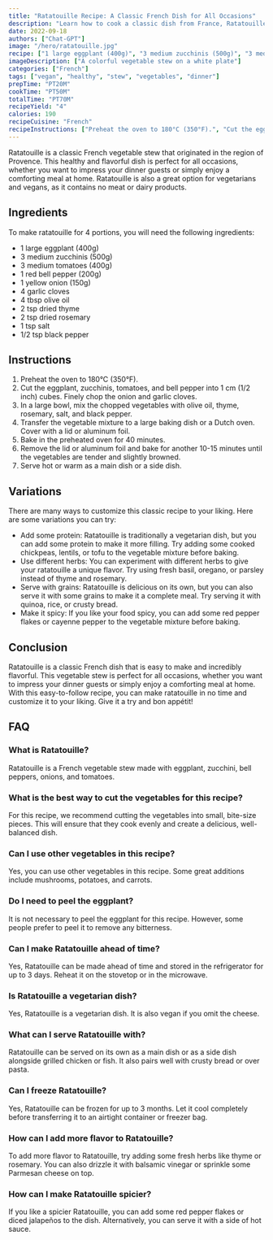 ```yaml
---
title: "Ratatouille Recipe: A Classic French Dish for All Occasions"
description: "Learn how to cook a classic dish from France, Ratatouille, with this easy-to-follow recipe. Perfect for all occasions, this vegetable stew is not only delicious but also healthy and vegan-friendly!"
date: 2022-09-18
authors: ["Chat-GPT"]
image: "/hero/ratatouille.jpg"
recipe: ["1 large eggplant (400g)", "3 medium zucchinis (500g)", "3 medium tomatoes (400g)", "1 red bell pepper (200g)", "1 yellow onion (150g)", "4 garlic cloves", "4 tbsp olive oil", "2 tsp dried thyme", "2 tsp dried rosemary", "1 tsp salt", "1/2 tsp black pepper"]
imageDescription: ["A colorful vegetable stew on a white plate"]
categories: ["French"]
tags: ["vegan", "healthy", "stew", "vegetables", "dinner"]
prepTime: "PT20M"
cookTime: "PT50M"
totalTime: "PT70M"
recipeYield: "4"
calories: 190
recipeCuisine: "French"
recipeInstructions: ["Preheat the oven to 180°C (350°F).", "Cut the eggplant, zucchinis, tomatoes, and bell pepper into 1 cm (1/2 inch) cubes. Finely chop the onion and garlic cloves.", "In a large bowl, mix the chopped vegetables with olive oil, thyme, rosemary, salt, and black pepper.", "Transfer the vegetable mixture to a large baking dish or a Dutch oven. Cover with a lid or aluminum foil.", "Bake in the preheated oven for 40 minutes.", "Remove the lid or aluminum foil and bake for another 10-15 minutes until the vegetables are tender and slightly browned.", "Serve hot or warm as a main dish or a side dish."]
---
```


Ratatouille is a classic French vegetable stew that originated in the region of Provence. This healthy and flavorful dish is perfect for all occasions, whether you want to impress your dinner guests or simply enjoy a comforting meal at home. Ratatouille is also a great option for vegetarians and vegans, as it contains no meat or dairy products.

## Ingredients

To make ratatouille for 4 portions, you will need the following ingredients:

- 1 large eggplant (400g)
- 3 medium zucchinis (500g)
- 3 medium tomatoes (400g)
- 1 red bell pepper (200g)
- 1 yellow onion (150g)
- 4 garlic cloves
- 4 tbsp olive oil
- 2 tsp dried thyme
- 2 tsp dried rosemary
- 1 tsp salt
- 1/2 tsp black pepper

## Instructions

1. Preheat the oven to 180°C (350°F).
2. Cut the eggplant, zucchinis, tomatoes, and bell pepper into 1 cm (1/2 inch) cubes. Finely chop the onion and garlic cloves.
3. In a large bowl, mix the chopped vegetables with olive oil, thyme, rosemary, salt, and black pepper.
4. Transfer the vegetable mixture to a large baking dish or a Dutch oven. Cover with a lid or aluminum foil.
5. Bake in the preheated oven for 40 minutes.
6. Remove the lid or aluminum foil and bake for another 10-15 minutes until the vegetables are tender and slightly browned.
7. Serve hot or warm as a main dish or a side dish.

## Variations

There are many ways to customize this classic recipe to your liking. Here are some variations you can try:

- Add some protein: Ratatouille is traditionally a vegetarian dish, but you can add some protein to make it more filling. Try adding some cooked chickpeas, lentils, or tofu to the vegetable mixture before baking.
- Use different herbs: You can experiment with different herbs to give your ratatouille a unique flavor. Try using fresh basil, oregano, or parsley instead of thyme and rosemary.
- Serve with grains: Ratatouille is delicious on its own, but you can also serve it with some grains to make it a complete meal. Try serving it with quinoa, rice, or crusty bread.
- Make it spicy: If you like your food spicy, you can add some red pepper flakes or cayenne pepper to the vegetable mixture before baking.

## Conclusion

Ratatouille is a classic French dish that is easy to make and incredibly flavorful. This vegetable stew is perfect for all occasions, whether you want to impress your dinner guests or simply enjoy a comforting meal at home. With this easy-to-follow recipe, you can make ratatouille in no time and customize it to your liking. Give it a try and bon appétit!

## FAQ

### What is Ratatouille?

Ratatouille is a French vegetable stew made with eggplant, zucchini, bell peppers, onions, and tomatoes.

### What is the best way to cut the vegetables for this recipe?

For this recipe, we recommend cutting the vegetables into small, bite-size pieces. This will ensure that they cook evenly and create a delicious, well-balanced dish.

### Can I use other vegetables in this recipe?

Yes, you can use other vegetables in this recipe. Some great additions include mushrooms, potatoes, and carrots.

### Do I need to peel the eggplant?

It is not necessary to peel the eggplant for this recipe. However, some people prefer to peel it to remove any bitterness.

### Can I make Ratatouille ahead of time?

Yes, Ratatouille can be made ahead of time and stored in the refrigerator for up to 3 days. Reheat it on the stovetop or in the microwave.

### Is Ratatouille a vegetarian dish?

Yes, Ratatouille is a vegetarian dish. It is also vegan if you omit the cheese.

### What can I serve Ratatouille with?

Ratatouille can be served on its own as a main dish or as a side dish alongside grilled chicken or fish. It also pairs well with crusty bread or over pasta.

### Can I freeze Ratatouille?

Yes, Ratatouille can be frozen for up to 3 months. Let it cool completely before transferring it to an airtight container or freezer bag.

### How can I add more flavor to Ratatouille?

To add more flavor to Ratatouille, try adding some fresh herbs like thyme or rosemary. You can also drizzle it with balsamic vinegar or sprinkle some Parmesan cheese on top.

### How can I make Ratatouille spicier?

If you like a spicier Ratatouille, you can add some red pepper flakes or diced jalapeños to the dish. Alternatively, you can serve it with a side of hot sauce.
